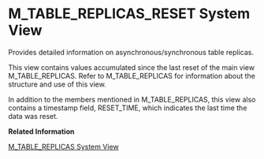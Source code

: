 <!-- loio66d9c9d9a38949bbab3b080e5b27a517 -->

# M\_TABLE\_REPLICAS\_RESET System View

Provides detailed information on asynchronous/synchronous table replicas.



This view contains values accumulated since the last reset of the main view M\_TABLE\_REPLICAS. Refer to M\_TABLE\_REPLICAS for information about the structure and use of this view.

In addition to the members mentioned in M\_TABLE\_REPLICAS, this view also contains a timestamp field, RESET\_TIME, which indicates the last time the data was reset.

**Related Information**  


[M\_TABLE\_REPLICAS System View](m-table-replicas-system-view-9f8f350.md "Provides detailed information on asynchronous/synchronous table replicas.")

